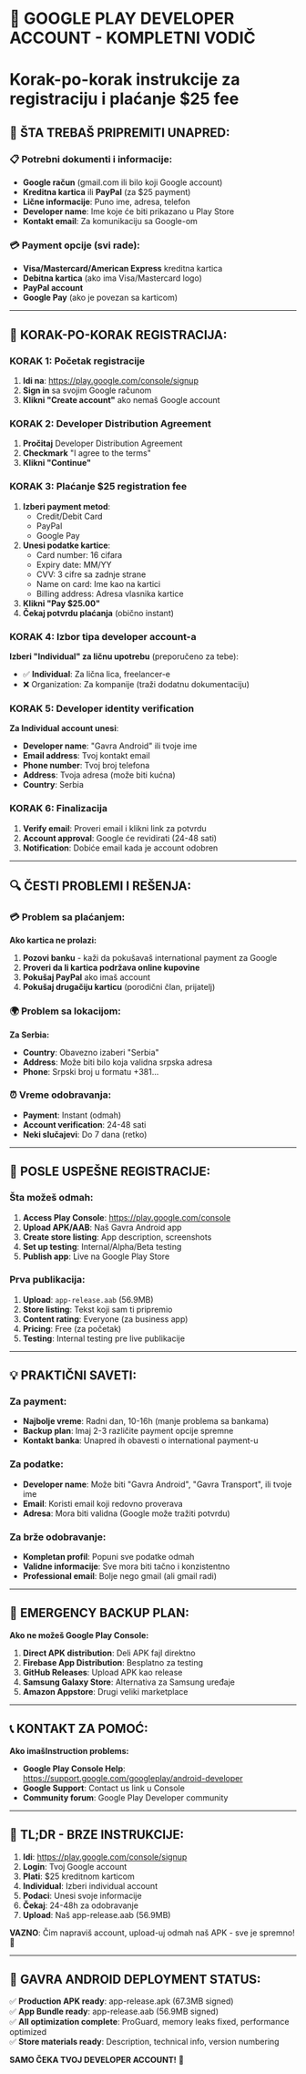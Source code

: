 # 📱 GOOGLE PLAY DEVELOPER ACCOUNT - KOMPLETNI VODIČ

# Korak-po-korak instrukcije za registraciju i plaćanje $25 fee

## 🎯 **ŠTA TREBAŠ PRIPREMITI UNAPRED:**

### 📋 **Potrebni dokumenti i informacije:**

- **Google račun** (gmail.com ili bilo koji Google account)
- **Kreditna kartica** ili **PayPal** (za $25 payment)
- **Lične informacije**: Puno ime, adresa, telefon
- **Developer name**: Ime koje će biti prikazano u Play Store
- **Kontakt email**: Za komunikaciju sa Google-om

### 💳 **Payment opcije (svi rade):**

- **Visa/Mastercard/American Express** kreditna kartica
- **Debitna kartica** (ako ima Visa/Mastercard logo)
- **PayPal account**
- **Google Pay** (ako je povezan sa karticom)

---

## 🚀 **KORAK-PO-KORAK REGISTRACIJA:**

### **KORAK 1: Početak registracije**

1. **Idi na**: https://play.google.com/console/signup
2. **Sign in** sa svojim Google računom
3. **Klikni "Create account"** ako nemaš Google account

### **KORAK 2: Developer Distribution Agreement**

1. **Pročitaj** Developer Distribution Agreement
2. **Checkmark** "I agree to the terms"
3. **Klikni "Continue"**

### **KORAK 3: Plaćanje $25 registration fee**

1. **Izberi payment metod**:
   - Credit/Debit Card
   - PayPal
   - Google Pay
2. **Unesi podatke kartice**:
   - Card number: 16 cifara
   - Expiry date: MM/YY
   - CVV: 3 cifre sa zadnje strane
   - Name on card: Ime kao na kartici
   - Billing address: Adresa vlasnika kartice
3. **Klikni "Pay $25.00"**
4. **Čekaj potvrdu plaćanja** (obično instant)

### **KORAK 4: Izbor tipa developer account-a**

**Izberi "Individual" za ličnu upotrebu** (preporučeno za tebe):

- ✅ **Individual**: Za lična lica, freelancer-e
- ❌ Organization: Za kompanije (traži dodatnu dokumentaciju)

### **KORAK 5: Developer identity verification**

**Za Individual account unesi**:

- **Developer name**: "Gavra Android" ili tvoje ime
- **Email address**: Tvoj kontakt email
- **Phone number**: Tvoj broj telefona
- **Address**: Tvoja adresa (može biti kućna)
- **Country**: Serbia

### **KORAK 6: Finalizacija**

1. **Verify email**: Proveri email i klikni link za potvrdu
2. **Account approval**: Google će revidirati (24-48 sati)
3. **Notification**: Dobiće email kada je account odobren

---

## 🔍 **ČESTI PROBLEMI I REŠENJA:**

### 💳 **Problem sa plaćanjem:**

**Ako kartica ne prolazi:**

1. **Pozovi banku** - kaži da pokušavaš international payment za Google
2. **Proveri da li kartica podržava online kupovine**
3. **Pokušaj PayPal** ako imaš account
4. **Pokušaj drugačiju karticu** (porodični član, prijatelj)

### 🌍 **Problem sa lokacijom:**

**Za Serbia:**

- **Country**: Obavezno izaberi "Serbia"
- **Address**: Može biti bilo koja validna srpska adresa
- **Phone**: Srpski broj u formatu +381...

### ⏰ **Vreme odobravanja:**

- **Payment**: Instant (odmah)
- **Account verification**: 24-48 sati
- **Neki slučajevi**: Do 7 dana (retko)

---

## 🎉 **POSLE USPEŠNE REGISTRACIJE:**

### **Šta možeš odmah:**

1. **Access Play Console**: https://play.google.com/console
2. **Upload APK/AAB**: Naš Gavra Android app
3. **Create store listing**: App description, screenshots
4. **Set up testing**: Internal/Alpha/Beta testing
5. **Publish app**: Live na Google Play Store

### **Prva publikacija:**

1. **Upload**: `app-release.aab` (56.9MB)
2. **Store listing**: Tekst koji sam ti pripremio
3. **Content rating**: Everyone (za business app)
4. **Pricing**: Free (za početak)
5. **Testing**: Internal testing pre live publikacije

---

## 💡 **PRAKTIČNI SAVETI:**

### **Za payment:**

- **Najbolje vreme**: Radni dan, 10-16h (manje problema sa bankama)
- **Backup plan**: Imaj 2-3 različite payment opcije spremne
- **Kontakt banka**: Unapred ih obavesti o international payment-u

### **Za podatke:**

- **Developer name**: Može biti "Gavra Android", "Gavra Transport", ili tvoje ime
- **Email**: Koristi email koji redovno proverava
- **Adresa**: Mora biti validna (Google može tražiti potvrdu)

### **Za brže odobravanje:**

- **Kompletan profil**: Popuni sve podatke odmah
- **Validne informacije**: Sve mora biti tačno i konzistentno
- **Professional email**: Bolje nego gmail (ali gmail radi)

---

## 🚨 **EMERGENCY BACKUP PLAN:**

**Ako ne možeš Google Play Console:**

1. **Direct APK distribution**: Deli APK fajl direktno
2. **Firebase App Distribution**: Besplatno za testing
3. **GitHub Releases**: Upload APK kao release
4. **Samsung Galaxy Store**: Alternativa za Samsung uređaje
5. **Amazon Appstore**: Drugi veliki marketplace

---

## 📞 **KONTAKT ZA POMOĆ:**

**Ako imašInstruction problems:**

- **Google Play Console Help**: https://support.google.com/googleplay/android-developer
- **Google Support**: Contact us link u Console
- **Community forum**: Google Play Developer community

---

## 🎯 **TL;DR - BRZE INSTRUKCIJE:**

1. **Idi**: https://play.google.com/console/signup
2. **Login**: Tvoj Google account
3. **Plati**: $25 kreditnom karticom
4. **Individual**: Izberi individual account
5. **Podaci**: Unesi svoje informacije
6. **Čekaj**: 24-48h za odobravanje
7. **Upload**: Naš app-release.aab (56.9MB)

**VAZNO**: Čim napraviš account, upload-uj odmah naš APK - sve je spremno! 🚀

---

## 🎉 **GAVRA ANDROID DEPLOYMENT STATUS:**

✅ **Production APK ready**: app-release.apk (67.3MB signed)  
✅ **App Bundle ready**: app-release.aab (56.9MB signed)  
✅ **All optimization complete**: ProGuard, memory leaks fixed, performance optimized  
✅ **Store materials ready**: Description, technical info, version numbering

**SAMO ČEKA TVOJ DEVELOPER ACCOUNT!** 🚀
